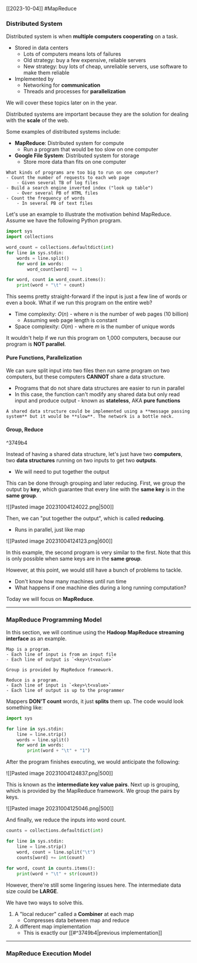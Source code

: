 [[2023-10-04]] #MapReduce 

### Distributed System
Distributed system is when **multiple computers cooperating** on a task. 
- Stored in data centers
	- Lots of computers means lots of failures
	- Old strategy: buy a few expensive, reliable servers
	- New strategy: buy lots of cheap, unreliable servers, use software to make them reliable
- Implemented by
	- Networking for **communication**
	- Threads and processes for **parallelization**

We will cover these topics later on in the year.

Distributed systems are important because they are the solution for dealing with the **scale** of the web.

Some examples of distributed systems include:
- **MapReduce**: Distributed system for compute
	- Run a program that would be too slow on one computer
- **Google File System**: Distributed system for storage
	- Store more data than fits on one computer

```ad-question
What kinds of programs are too big to run on one computer?
- Count the number of requests to each web page
	- Given several TB of log files
- Build a search engine inverted index ("look up table")
	- Over several PB of HTML files
- Count the frequency of words
	- In several PB of text files
```

Let's use an example to illustrate the motivation behind MapReduce. Assume we have the following Python program.

```python
import sys
import collections

word_count = collections.defaultdict(int)
for line in sys.stdin:
	words = line.split()
	for word in words:
		word_count[word] += 1

for word, count in word_count.items():
	print(word + "\t" + count)
```

This seems pretty straight-forward if the input is just a few line of words or even a book. What if we run this program on the entire web?
- Time complexity: $O(n)$ - where $n$ is the number of web pages (10 billion)
	- Assuming web page length is constant
- Space complexity: $O(m)$ - where $m$ is the number of unique words

It wouldn't help if we run this program on 1,000 computers, because our program is **NOT parallel**.

#### Pure Functions, Parallelization
We can sure split input into two files then run same program on two computers, but these computers **CANNOT** share a data structure.
- Programs that do not share data structures are easier to run in parallel
- In this case, the function can't modify any shared data but only read input and produce output - known as **stateless**, AKA **pure functions**

```ad-note
A shared data structure could be implemented using a **message passing system** but it would be **slow**. The network is a bottle neck.
```

#### Group, Reduce

^3749b4

Instead of having a shared data structure, let's just have two **computers**, two **data structures** running on two inputs to get two **outputs**.
- We will need to put together the output

This can be done through grouping and later reducing. First, we group the output by **key**, which guarantee that every line with the **same key** is in the **same group**.

![[Pasted image 20231004124022.png|500]]

Then, we can "put together the output", which is called **reducing**.
- Runs in parallel, just like map

![[Pasted image 20231004124123.png|600]]

In this example, the second program is very similar to the first. Note that this is only possible when same keys are in the **same group**.

However, at this point, we would still have a bunch of problems to tackle.
- Don't know how many machines until run time
- What happens if one machine dies during a long running computation?

Today we will focus on **MapReduce**.

---
### MapReduce Programming Model
In this section, we will continue using the **Hadoop MapReduce streaming interface** as an example.

```ad-tldr
Map is a program.
- Each line of input is from an input file
- Each line of output is `<key>\t<value>`

Group is provided by MapReduce framework.

Reduce is a program.
- Each line of input is `<key>\t<value>`
- Each line of output is up to the programmer
```

Mappers **DON'T count** words, it just **splits** them up. The code would look something like:

```python
import sys

for line in sys.stdin:
	line = line.strip()
	words = line.split()
	for word in words:
		print(word + "\t" + "1")
```

After the program finishes executing, we would anticipate the following:

![[Pasted image 20231004124837.png|500]]

This is known as the **intermediate key value pairs**. Next up is grouping, which is provided by the MapReduce framework. We group the pairs by keys.

![[Pasted image 20231004125046.png|500]]

And finally, we reduce the inputs into word count.

```python
counts = collections.defaultdict(int)

for line in sys.stdin:
	line = line.strip()
	word, count = line.split("\t")
	counts[word] += int(count)
	
for word, count in counts.items():
	print(word + "\t" + str(count))
```

However, there're still some lingering issues here. The intermediate data size could be **LARGE**. 

We have two ways to solve this.
1. A "local reducer" called a **Combiner** at each map
	- Compresses data between map and reduce
2. A different map implementation
	- This is exactly our [[#^3749b4|previous implementation]]

---
### MapReduce Execution Model
